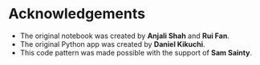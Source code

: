 # Acknowledgements

* The original notebook was created by **Anjali Shah** and **Rui Fan**.
* The original Python app was created by **Daniel Kikuchi**.
* This code pattern was made possible with the support of **Sam Sainty**.

